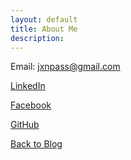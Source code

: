 ```yaml
---
layout: default
title: About Me
description: 
---
```


Email: jxnpass@gmail.com 

[LinkedIn](https://www.linkedin.com/in/jackson-passey-4102ba251/) 

[Facebook](https://www.facebook.com/jackson.passey/)

[GitHub](https://github.com/jxnpass) 

[Back to Blog](./)

